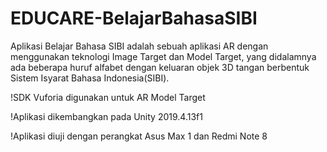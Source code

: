 # EDUCARE-BelajarBahasaSIBI
Aplikasi Belajar Bahasa SIBI adalah sebuah aplikasi AR dengan menggunakan teknologi Image Target dan Model Target, yang didalamnya ada beberapa huruf alfabet dengan keluaran objek 3D tangan berbentuk Sistem Isyarat Bahasa Indonesia(SIBI).

!SDK Vuforia digunakan untuk AR Model Target

!Aplikasi dikembangkan pada Unity 2019.4.13f1

!Aplikasi diuji dengan perangkat Asus Max 1 dan Redmi Note 8


